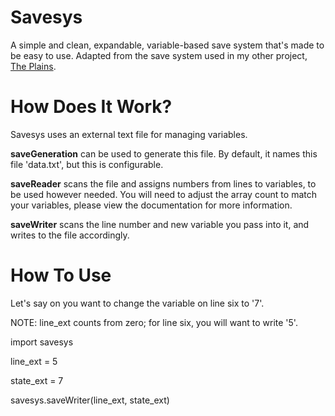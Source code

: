 # Savesys
A simple and clean, expandable, variable-based save system that's made to be easy to use.
Adapted from the save system used in my other project, [The Plains](https://github.com/draumaz/plains).

# How Does It Work?
Savesys uses an external text file for managing variables. 

**saveGeneration** can be used to generate this file. By default, it names this file 'data.txt', but this is configurable.

**saveReader** scans the file and assigns numbers from lines to variables, to be used however needed. You will need to adjust the array count to match your variables, please view the documentation for more information.

**saveWriter** scans the line number and new variable you pass into it, and writes to the file accordingly.

# How To Use
Let's say on you want to change the variable on line six to '7'.

NOTE: line_ext counts from zero; for line six, you will want to write '5'.

import savesys

line_ext = 5

state_ext = 7

savesys.saveWriter(line_ext, state_ext)
